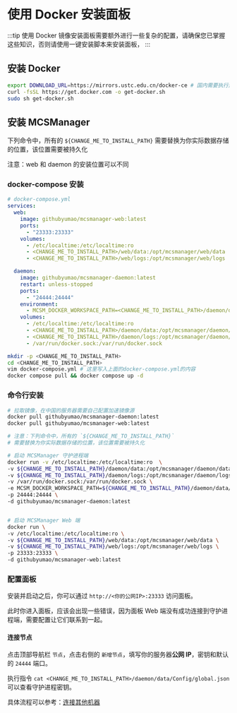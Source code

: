 # 使用 Docker 安装面板

:::tip
使用 Docker 镜像安装面板需要额外进行一些复杂的配置，请确保您已掌握这些知识，否则请使用一键安装脚本来安装面板，
:::

## 安装 Docker

```bash
export DOWNLOAD_URL=https://mirrors.ustc.edu.cn/docker-ce # 国内需要执行这步
curl -fsSL https://get.docker.com -o get-docker.sh
sudo sh get-docker.sh
```

## 安装 MCSManager

下列命令中，所有的 `${CHANGE_ME_TO_INSTALL_PATH}` 需要替换为你实际数据存储的位置，该位置需要被持久化

注意：web 和 daemon 的安装位置可以不同

### docker-compose 安装

```yaml
# docker-compose.yml
services:
  web:
    image: githubyumao/mcsmanager-web:latest
    ports:
      - "23333:23333"
    volumes:
      - /etc/localtime:/etc/localtime:ro
      - <CHANGE_ME_TO_INSTALL_PATH>/web/data:/opt/mcsmanager/web/data
      - <CHANGE_ME_TO_INSTALL_PATH>/web/logs:/opt/mcsmanager/web/logs

  daemon:
    image: githubyumao/mcsmanager-daemon:latest
    restart: unless-stopped
    ports:
      - "24444:24444"
    environment:
      - MCSM_DOCKER_WORKSPACE_PATH=<CHANGE_ME_TO_INSTALL_PATH>/daemon/data/InstanceData
    volumes:
      - /etc/localtime:/etc/localtime:ro
      - <CHANGE_ME_TO_INSTALL_PATH>/daemon/data:/opt/mcsmanager/daemon/data
      - <CHANGE_ME_TO_INSTALL_PATH>/daemon/logs:/opt/mcsmanager/daemon/logs
      - /var/run/docker.sock:/var/run/docker.sock
```

```bash
mkdir -p <CHANGE_ME_TO_INSTALL_PATH>
cd <CHANGE_ME_TO_INSTALL_PATH>
vim docker-compose.yml # 这里写入上面的docker-compose.yml的内容
docker compose pull && docker compose up -d
```

### 命令行安装

```bash
# 拉取镜像，在中国的服务器需要自己配置加速镜像源
docker pull githubyumao/mcsmanager-daemon:latest
docker pull githubyumao/mcsmanager-web:latest

# 注意：下列命令中，所有的 `${CHANGE_ME_TO_INSTALL_PATH}`
# 需要替换为你实际数据存储的位置，该位置需要被持久化

# 启动 MCSManager 守护进程端
docker run -v /etc/localtime:/etc/localtime:ro  \
-v ${CHANGE_ME_TO_INSTALL_PATH}/daemon/data:/opt/mcsmanager/daemon/data \
-v ${CHANGE_ME_TO_INSTALL_PATH}/daemon/logs:/opt/mcsmanager/daemon/logs \
-v /var/run/docker.sock:/var/run/docker.sock \
-e MCSM_DOCKER_WORKSPACE_PATH=${CHANGE_ME_TO_INSTALL_PATH}/daemon/data/InstanceData \
-p 24444:24444 \
-d githubyumao/mcsmanager-daemon:latest


# 启动 MCSManager Web 端
docker run \
-v /etc/localtime:/etc/localtime:ro \
-v ${CHANGE_ME_TO_INSTALL_PATH}/web/data:/opt/mcsmanager/web/data \
-v ${CHANGE_ME_TO_INSTALL_PATH}/web/logs:/opt/mcsmanager/web/logs \
-p 23333:23333 \
-d githubyumao/mcsmanager-web:latest

```

### 配置面板

安装并启动之后，你可以通过 `http://<你的公网IP>:23333` 访问面板。

此时你进入面板，应该会出现一些错误，因为面板 Web 端没有成功连接到守护进程端，需要配置让它们联系到一起。

#### 连接节点

点击顶部导航栏 `节点`，点击右侧的 `新增节点`，填写你的服务器**公网 IP**，密钥和默认的 `24444` 端口。

执行指令 `cat <CHANGE_ME_TO_INSTALL_PATH>/daemon/data/Config/global.json` 可以查看守护进程密钥。

具体流程可以参考：[连接其他机器](./advanced/distributed.html)
